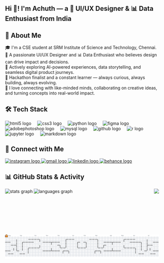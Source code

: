 <h2 align="left">Hi 👋! I'm Achuth — a 🎨 UI/UX Designer & 📊 Data Enthusiast from India</h2>

## 💫 About Me  
🎓 I'm a CSE student at SRM Institute of Science and Technology, Chennai.  
🎨 A passionate UI/UX Designer and 📊 Data Enthusiast who believes design can drive impact and decisions.  
🚀 Actively exploring AI-powered experiences, data storytelling, and seamless digital product journeys.  
🏁 Hackathon finalist and a constant learner — always curious, always building, always evolving.  
🤝 I love connecting with like-minded minds, collaborating on creative ideas, and turning concepts into real-world impact.

##

## 🛠️ Tech Stack  
<div align="left">
  <img src="https://cdn.jsdelivr.net/gh/devicons/devicon/icons/html5/html5-original.svg" height="30" alt="html5 logo" />
  <img width="12" />
  <img src="https://cdn.jsdelivr.net/gh/devicons/devicon/icons/css3/css3-original.svg" height="30" alt="css3 logo" />
  <img width="12" />
  <img src="https://cdn.jsdelivr.net/gh/devicons/devicon/icons/python/python-original.svg" height="30" alt="python logo" />
  <img width="12" />
  <img src="https://cdn.jsdelivr.net/gh/devicons/devicon/icons/figma/figma-original.svg" height="30" alt="figma logo" />
  <img width="12" />
  <img src="https://skillicons.dev/icons?i=ps" height="30" alt="adobephotoshop logo" />
  <img width="12" />
  <img src="https://cdn.jsdelivr.net/gh/devicons/devicon/icons/mysql/mysql-original.svg" height="30" alt="mysql logo" />
  <img width="12" />
  <img src="https://skillicons.dev/icons?i=github" height="30" alt="github logo" />
  <img width="12" />
  <img src="https://cdn.jsdelivr.net/gh/devicons/devicon/icons/r/r-original.svg" height="30" alt="r logo" />
  <img width="12" />
  <img src="https://cdn.jsdelivr.net/gh/devicons/devicon/icons/jupyter/jupyter-original.svg" height="30" alt="jupyter logo" />
  <img width="12" />
  <img src="https://skillicons.dev/icons?i=md" height="30" alt="markdown logo" />
</div>

##

## 🔗 Connect with Me  
<div align="left">
  <a href="https://www.instagram.com/achuth_prince004/" target="_blank">
    <img src="https://img.shields.io/static/v1?message=Instagram&logo=instagram&label=&color=E4405F&logoColor=white&labelColor=&style=for-the-badge" height="35" alt="instagram logo" />
  </a>
  <a href="mailto:achuthakil@gmail.com" target="_blank">
    <img src="https://img.shields.io/static/v1?message=Gmail&logo=gmail&label=&color=D14836&logoColor=white&labelColor=&style=for-the-badge" height="35" alt="gmail logo" />
  </a>
  <a href="https://www.linkedin.com/in/achuth-akilesh-270069251/" target="_blank">
    <img src="https://img.shields.io/static/v1?message=LinkedIn&logo=linkedin&label=&color=0077B5&logoColor=white&labelColor=&style=for-the-badge" height="35" alt="linkedin logo" />
  </a>
  <a href="https://www.behance.net/achuthakil" target="_blank">
    <img src="https://img.shields.io/static/v1?message=Behance&logo=behance&label=&color=1769ff&logoColor=white&labelColor=&style=for-the-badge" height="35" alt="behance logo" />
  </a>
</div>

##

## 📊 GitHub Stats & Activity  
<div align="center">
  <img align="right" height="150" src="https://user-images.githubusercontent.com/74038190/212750996-938b257b-266c-45a7-9af7-655341c0f58b.gif" />
  <div align="left">
    <img src="https://github-readme-stats.vercel.app/api?username=achuthprince004&hide_title=false&hide_rank=false&show_icons=true&include_all_commits=true&count_private=true&disable_animations=false&theme=dracula&locale=en&hide_border=false&order=1" height="150" alt="stats graph" />
    <img src="https://github-readme-stats.vercel.app/api/top-langs?username=achuthprince004&locale=en&hide_title=false&layout=compact&card_width=320&langs_count=5&theme=dracula&hide_border=false&order=2" height="150" alt="languages graph" />
  </div>
</div>

##
 
<picture>
  <source media="(prefers-color-scheme: dark)" srcset="https://raw.githubusercontent.com/achuthprince004/achuthprince004/output/pacman-contribution-graph-dark.svg">
  <source media="(prefers-color-scheme: light)" srcset="https://raw.githubusercontent.com/achuthprince004/achuthprince004/output/pacman-contribution-graph.svg">
  <img alt="pacman contribution graph" src="https://raw.githubusercontent.com/achuthprince004/achuthprince004/output/pacman-contribution-graph.svg">
</picture>
